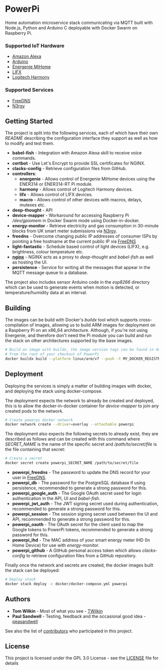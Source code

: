 # PowerPi

Home automation microservice stack communicating via MQTT built with Node.js, Python and Arduino C deployable with Docker Swarm on Raspberry Pi.

### Supported IoT Hardware

-   [Amazon Alexa](https://developer.amazon.com/en-GB/alexa/devices)
-   [Arduino](https://www.arduino.cc/)
-   [Energenie MiHome](https://energenie4u.co.uk/catalogue/category/Raspberry-Pi-Accessories)
-   [LIFX](https://www.lifx.com/)
-   [Logitech Harmony](https://www.logitech.com/en-gb/products/harmony.html)

### Supported Services

-   [FreeDNS](https://freedns.afraid.org/)
-   [N3rgy](http://www.n3rgy.com/)

## Getting Started

The project is split into the following services, each of which have their own _README_ describing the configuration interface they support as well as how to modify and test them.

-   **babel-fish** - Integration with Amazon Alexa skill to receive voice commands.
-   **certbot** - Use Let's Encrypt to provide SSL certificates for NGINX.
-   **clacks-config** - Retrieve configuration files from GitHub.
-   **controllers**:
    -   **energenie** - Allows control of Energenie MiHome devices using the ENER314 or ENER314-RT Pi module.
    -   **harmony** - Allows control of Logitech Harmony devices.
    -   **lifx** - Allows control of LIFX devices.
    -   **macro** - Allows control of other devices with macros, delays, mutexes etc.
-   **deep-thought** - API
-   **device-mapper** - Workaround for accessing Raspberry Pi _/dev/gpiomem_ in Docker Swarm mode using Docker-in-docker.
-   **energy-monitor** - Retrieve electricity and gas consumption in 30-minute blocks from UK smart meter submissions via [N3rgy](http://www.n3rgy.com/).
-   **freedns** - Overcome changing public IP addresses of consumer ISPs by pointing a free hostname at the current public IP via [FreeDNS](https://freedns.afraid.org/)
-   **light-fantastic** - Schedule based control of light devices (LIFX), e.g. brightness, colour temperature etc.
-   [**nginx**](nginx/README.md) - NGINX acts as a proxy to _deep-thought_ and _babel-fish_ as well as hosting the UI.
-   **persistence** - Service for writing all the messages that appear in the MQTT message queue to a database.

The project also includes sensor Arduino code in the _esp8266_ directory which can be used to generate events when motion is detected, or temperature/humidity data at an interval.

## Building

The images can be build with Docker's _buildx_ tool which supports cross-compilation of images, allowing us to build ARM images for deployment on a Raspberry Pi on an x86_64 architecture. Although, if you're not using Energenie, and therefore don't need the Pi module you can build and run the stack on other architectures supported by the base images.

```bash
# Build an image with buildx, the image version tags can be found in docker/docker-compose.yml
# From the root of your checkout of PowerPi
docker buildx build --platform linux/arm/v7 --push -t MY_DOCKER_REGISTRY/powerpi/clacks-config:0.0.2 -f clacks-config/Dockerfile .
```

## Deployment

Deploying the services is simply a matter of building images with docker, and deploying the stack using docker-compose.

The deployment expects the network to already be created and deployed, this is to allow the docker-in-docker container for _device-mapper_ to join any created pods to the network.

```bash
# Create powerpi docker network
docker network create --driver=overlay --attachable powerpi
```

The deployment also expects the following secrets to already exist, they are described as follows and can be created with this command where _SECRET_NAME_ is the name of the specific secret and _/path/to/secret/file_ is the file containing that secret:

```bash
# Create a secret
docker secret create powerpi_SECRET_NAME /path/to/secret/file
```

-   **powerpi_freedns** - The password to update the DNS record for your user in [FreeDNS](https://freedns.afraid.org/).
-   **powerpi_db** - The password for the PostgreSQL database if using persistence, recommended to generate a strong password for this.
-   **powerpi_google_auth** - The Google OAuth secret used for login authentication in the API, UI and _babel-fish_.
-   **powerpi_jwt_auth** - The JWT signing secret used during authentication, recommended to generate a strong password for this.
-   **powerpi_session** - The session signing secret used between the UI and API, recommended to generate a strong password for this.
-   **powerpi_oauth** - The OAuth secret for the client used to map the Google tokens to PowerPi tokens, recommended to generate a strong password for this.
-   **powerpi_ihd** - The MAC address of your smart energy meter IHD (In Home Device) for use with _energy-monitor_.
-   **powerpi_github** - A GitHub personal access token which allows _clacks-config_ to retrieve configuration files from a GitHub repository.

Finally once the network and secrets are created, the docker images built the stack can be deployed:

```bash
# Deploy stack
docker stack deploy -c docker/docker-compose.yml powerpi
```

## Authors

-   **Tom Wilkin** - Most of what you see - [TWilkin](https://github.com/TWilkin)
-   **Paul Sandwell** - Testing, feedback and the occasional good idea - [peasandwell](https://github.com/peasandwell)

See also the list of [contributors](https://github.com/TWilkin/powerpi/contributors) who participated in this project.

## License

This project is licensed under the GPL 3.0 License - see the [LICENSE](LICENSE) file for details
